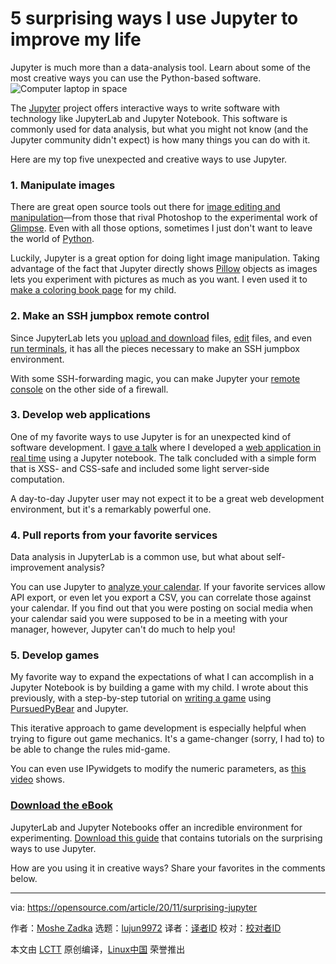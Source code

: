 [#]: collector: (lujun9972)
[#]: translator: ( )
[#]: reviewer: ( )
[#]: publisher: ( )
[#]: url: ( )
[#]: subject: (5 surprising ways I use Jupyter to improve my life)
[#]: via: (https://opensource.com/article/20/11/surprising-jupyter)
[#]: author: (Moshe Zadka https://opensource.com/users/moshez)

5 surprising ways I use Jupyter to improve my life
======
Jupyter is much more than a data-analysis tool. Learn about some of the
most creative ways you can use the Python-based software.
![Computer laptop in space][1]

The [Jupyter][2] project offers interactive ways to write software with technology like JupyterLab and Jupyter Notebook. This software is commonly used for data analysis, but what you might not know (and the Jupyter community didn't expect) is how many things you can do with it.

Here are my top five unexpected and creative ways to use Jupyter.

### 1\. Manipulate images

There are great open source tools out there for [image editing and manipulation][3]—from those that rival Photoshop to the experimental work of [Glimpse][4]. Even with all those options, sometimes I just don't want to leave the world of [Python][5].

Luckily, Jupyter is a great option for doing light image manipulation. Taking advantage of the fact that Jupyter directly shows [Pillow][6] objects as images lets you experiment with pictures as much as you want. I even used it to [make a coloring book page][7] for my child.

### 2\. Make an SSH jumpbox remote control

Since JupyterLab lets you [upload and download][8] files, [edit][9] files, and even [run terminals][10], it has all the pieces necessary to make an SSH jumpbox environment.

With some SSH-forwarding magic, you can make Jupyter your [remote console][11] on the other side of a firewall.

### 3\. Develop web applications

One of my favorite ways to use Jupyter is for an unexpected kind of software development. I [gave a talk][12] where I developed a [web application in real time][13] using a Jupyter notebook. The talk concluded with a simple form that is XSS- and CSS-safe and included some light server-side computation.

A day-to-day Jupyter user may not expect it to be a great web development environment, but it's a remarkably powerful one.

### 4\. Pull reports from your favorite services

Data analysis in JupyterLab is a common use, but what about self-improvement analysis?

You can use Jupyter to [analyze your calendar][14]. If your favorite services allow API export, or even let you export a CSV, you can correlate those against your calendar. If you find out that you were posting on social media when your calendar said you were supposed to be in a meeting with your manager, however, Jupyter can't do much to help you!

### 5\. Develop games

My favorite way to expand the expectations of what I can accomplish in a Jupyter Notebook is by building a game with my child. I wrote about this previously, with a step-by-step tutorial on [writing a game][15] using [PursuedPyBear][16] and Jupyter.

This iterative approach to game development is especially helpful when trying to figure out game mechanics. It's a game-changer (sorry, I had to) to be able to change the rules mid-game.

You can even use IPywidgets to modify the numeric parameters, as [this video][17] shows.

### [Download the eBook][18]

JupyterLab and Jupyter Notebooks offer an incredible environment for experimenting. [Download this guide][18] that contains tutorials on the surprising ways to use Jupyter. 

How are you using it in creative ways? Share your favorites in the comments below.

--------------------------------------------------------------------------------

via: https://opensource.com/article/20/11/surprising-jupyter

作者：[Moshe Zadka][a]
选题：[lujun9972][b]
译者：[译者ID](https://github.com/译者ID)
校对：[校对者ID](https://github.com/校对者ID)

本文由 [LCTT](https://github.com/LCTT/TranslateProject) 原创编译，[Linux中国](https://linux.cn/) 荣誉推出

[a]: https://opensource.com/users/moshez
[b]: https://github.com/lujun9972
[1]: https://opensource.com/sites/default/files/styles/image-full-size/public/lead-images/computer_space_graphic_cosmic.png?itok=wu493YbB (Computer laptop in space)
[2]: https://jupyter.org/
[3]: https://opensource.com/life/12/6/design-without-debt-five-tools-for-designers
[4]: https://glimpse-editor.github.io/
[5]: https://opensource.com/resources/python
[6]: https://pillow.readthedocs.io/en/stable/index.html
[7]: https://opensource.com/article/20/8/edit-images-python
[8]: https://jupyterlab.readthedocs.io/en/stable/user/files.html#uploading-and-downloading
[9]: https://jupyterlab.readthedocs.io/en/stable/user/files.html#opening-files
[10]: https://jupyterlab.readthedocs.io/en/stable/user/terminal.html
[11]: https://opensource.com/article/20/8/remote-management-jupyter
[12]: https://opensource.com/article/20/8/write-talk-using-jupyter-notebooks
[13]: https://github.com/moshez/interactive-web-development/blob/e31ae72d8cab7637d18bc734c4e8afc10c60251f/interactive-web-development.ipynb
[14]: https://opensource.com/article/20/9/analyze-your-life-jupyter
[15]: https://opensource.com/article/20/5/python-games
[16]: https://ppb.dev/
[17]: https://www.youtube.com/watch?v=JaTf_ZT7tE8
[18]: https://opensource.com/downloads/jupyter-guide
